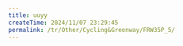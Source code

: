 ```yaml
---
title: uuyy
createTime: 2024/11/07 23:29:45
permalink: /tr/Other/Cycling&Greenway/FRW35P_5/
---
```

